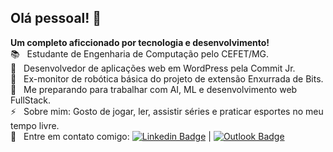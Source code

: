 <!--
# Násser Rafael
-->
## Olá pessoal! 👋
<!--
**nasserrafaelfk/nasserrafaelfk** is a ✨ _special_ ✨ repository because its `README.md` (this file) appears on your GitHub profile.

Here are some ideas to get you started:

- 🔭 I’m currently working on ...
- 🌱 I’m currently learning ...
- 👯 I’m looking to collaborate on ...
- 🤔 I’m looking for help with ...
- 💬 Ask me about ...
- 📫 How to reach me: ...
- 😄 Pronouns: ...
- ⚡ Fun fact: ...
-->
<strong>Um completo aficcionado por tecnologia e desenvolvimento!</strong>
<br/> 📚 &nbsp; Estudante de Engenharia de Computação pelo CEFET/MG.
<br/> 🌱 &nbsp; Desenvolvedor de aplicações web em WordPress pela Commit Jr.
<br/> 🤖 &nbsp; Ex-monitor de robótica básica do projeto de extensão Enxurrada de Bits.
<br/> 🚀 &nbsp; Me preparando para trabalhar com AI, ML e desenvolvimento web FullStack.
<br/> ⚡ &nbsp; Sobre mim: Gosto de jogar, ler, assistir séries e praticar esportes no meu tempo livre.
<br/> :email: &nbsp; Entre em contato comigo: [![Linkedin Badge](https://img.shields.io/badge/-NásserRafael-blue?style=flat-square&logo=Linkedin&logoColor=white&link=https://www.linkedin.com/in/nasserrafaelfk/)](https://www.linkedin.com/in/nasserrafaelfk/) 
| 
[![Outlook Badge](https://img.shields.io/badge/-nasserrafael@hotmail.com-darkblue?style=flat-square&logo=microsoft&logoColor=white&link=mailto:nasserrafael@hotmail.com)](mailto:nasserrafael@hotmail.com)
